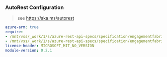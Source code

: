 ### AutoRest Configuration

> see https://aka.ms/autorest

``` yaml
azure-arm: true
require:
- /mnt/vss/_work/1/s/azure-rest-api-specs/specification/engagementfabric/resource-manager/readme.md
- /mnt/vss/_work/1/s/azure-rest-api-specs/specification/engagementfabric/resource-manager/readme.go.md
license-header: MICROSOFT_MIT_NO_VERSION
module-version: 0.2.1

```